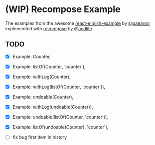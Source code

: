 (WIP) Recompose Example
=====================

The examples from the awesome [react-elmish-example](https://github.com/gaearon/react-elmish-example) by [@gaearon](https://github.com/gaearon) implemented with [recompose](https://github.com/acdlite/recompose) by [@acdlite](https://github.com/acdlite)


## TODO

- [x] Example: Counter,
- [x] Example: listOf(Counter, 'counter'),
- [x] Example: withLog(Counter),
- [x] Example: withLog(listOf(Counter, 'counter')),
- [x] Example: undoable(Counter),
- [x] Example: withLog(undoable(Counter)),
- [x] Example: undoable(listOf(Counter, 'counter')),
- [x] Example: listOf(undoable(Counter), 'counter'),

- [ ] fix bug first item in history
